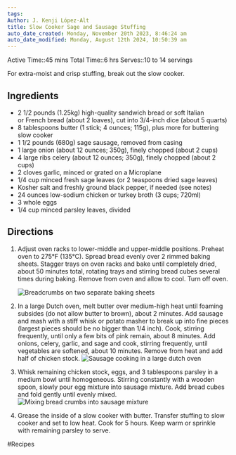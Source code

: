 ```yaml
---
tags: 
Author: J. Kenji López-Alt
title: Slow Cooker Sage and Sausage Stuffing
auto_date_created: Monday, November 20th 2023, 8:46:24 am
auto_date_modified: Monday, August 12th 2024, 10:50:39 am
---
```


Active Time::45 mins
Total Time::6 hrs
Serves::10 to 14 servings

For extra-moist and crisp stuffing, break out the slow cooker.
## Ingredients

- 2 1/2 pounds (1.25kg) high-quality sandwich bread or soft Italian or French bread (about 2 loaves), cut into 3/4-inch dice (about 5 quarts)
- 8 tablespoons butter (1 stick; 4 ounces; 115g), plus more for buttering slow cooker
- 1 1/2 pounds (680g) sage sausage, removed from casing
- 1 large onion (about 12 ounces; 350g), finely chopped (about 2 cups)
- 4 large ribs celery (about 12 ounces; 350g), finely chopped (about 2 cups)
- 2 cloves garlic, minced or grated on a Microplane
- 1/4 cup minced fresh sage leaves (or 2 teaspoons dried sage leaves)
- Kosher salt and freshly ground black pepper, if needed (see notes)
- 24 ounces low-sodium chicken or turkey broth (3 cups; 720ml)
- 3 whole eggs
- 1/4 cup minced parsley leaves, divided


## Directions

1. Adjust oven racks to lower-middle and upper-middle positions. Preheat oven to 275°F (135°C). Spread bread evenly over 2 rimmed baking sheets. Stagger trays on oven racks and bake until completely dried, about 50 minutes total, rotating trays and stirring bread cubes several times during baking. Remove from oven and allow to cool. Turn off oven.
    
    ![Breadcrumbs on two separate baking sheets](https://www.seriouseats.com/thmb/WB24Owmf3ob7OEXqUOIxOSJueXw=/1500x0/filters:no_upscale():max_bytes(150000):strip_icc():format(webp)/20221107-slow-cooker-sage-sausage-stuffing-FredHardy-00-37e99a3922384451b1c443024a7fd4b3.JPG)
2. In a large Dutch oven, melt butter over medium-high heat until foaming subsides (do not allow butter to brown), about 2 minutes. Add sausage and mash with a stiff whisk or potato masher to break up into fine pieces (largest pieces should be no bigger than 1/4 inch). Cook, stirring frequently, until only a few bits of pink remain, about 8 minutes. Add onions, celery, garlic, and sage and cook, stirring frequently, until vegetables are softened, about 10 minutes. Remove from heat and add half of chicken stock.
    ![Sausage cooking in a large dutch oven](https://www.seriouseats.com/thmb/sjByPFE-acHo2i8uFUeDEQXb624=/1500x0/filters:no_upscale():max_bytes(150000):strip_icc():format(webp)/20221107-slow-cooker-sage-sausage-stuffing-FredHardy-01-35d12d557ddc4498a34ae38da8e2e121.JPG)
    
3. Whisk remaining chicken stock, eggs, and 3 tablespoons parsley in a medium bowl until homogeneous. Stirring constantly with a wooden spoon, slowly pour egg mixture into sausage mixture. Add bread cubes and fold gently until evenly mixed.
    ![Mixing bread crumbs into sausage mixture](https://www.seriouseats.com/thmb/e6dSawmrpFpGlX-lR28IwpXqc6g=/1500x0/filters:no_upscale():max_bytes(150000):strip_icc():format(webp)/20221107-slow-cooker-sage-sausage-stuffing-FredHardy-02-85a961ee2a4943e495fa58067fd623dc.JPG)
4. Grease the inside of a slow cooker with butter. Transfer stuffing to slow cooker and set to low heat. Cook for 5 hours. Keep warm or sprinkle with remaining parsley to serve.

#Recipes